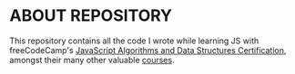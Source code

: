 # ABOUT REPOSITORY

This repository contains all the code I wrote while learning JS with freeCodeCamp's [JavaScript Algorithms and Data Structures Certification](https://www.freecodecamp.org/learn/javascript-algorithms-and-data-structures/), amongst their many other valuable [courses](https://www.freecodecamp.org/learn/).
